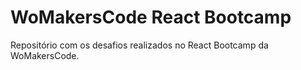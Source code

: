 # WoMakersCode React Bootcamp

Repositório com os desafios realizados no React Bootcamp da WoMakersCode.
